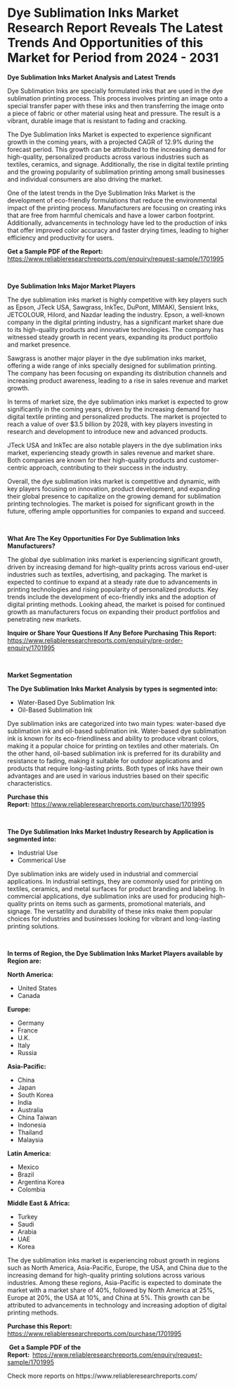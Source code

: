 <p><h1>Dye Sublimation Inks Market Research Report Reveals The Latest Trends And Opportunities of this Market for Period from 2024 - 2031</h1></p><p><strong>Dye Sublimation Inks Market Analysis and Latest Trends</strong></p>
<p><p>Dye Sublimation Inks are specially formulated inks that are used in the dye sublimation printing process. This process involves printing an image onto a special transfer paper with these inks and then transferring the image onto a piece of fabric or other material using heat and pressure. The result is a vibrant, durable image that is resistant to fading and cracking.</p><p>The Dye Sublimation Inks Market is expected to experience significant growth in the coming years, with a projected CAGR of 12.9% during the forecast period. This growth can be attributed to the increasing demand for high-quality, personalized products across various industries such as textiles, ceramics, and signage. Additionally, the rise in digital textile printing and the growing popularity of sublimation printing among small businesses and individual consumers are also driving the market.</p><p>One of the latest trends in the Dye Sublimation Inks Market is the development of eco-friendly formulations that reduce the environmental impact of the printing process. Manufacturers are focusing on creating inks that are free from harmful chemicals and have a lower carbon footprint. Additionally, advancements in technology have led to the production of inks that offer improved color accuracy and faster drying times, leading to higher efficiency and productivity for users.</p></p>
<p><strong>Get a Sample PDF of the Report:&nbsp;</strong> <a href="https://www.reliableresearchreports.com/enquiry/request-sample/1701995">https://www.reliableresearchreports.com/enquiry/request-sample/1701995</a></p>
<p>&nbsp;</p>
<p><strong>Dye Sublimation Inks Major Market Players</strong></p>
<p><p>The dye sublimation inks market is highly competitive with key players such as Epson, JTeck USA, Sawgrass, InkTec, DuPont, MIMAKI, Sensient Inks, JETCOLOUR, Hilord, and Nazdar leading the industry. Epson, a well-known company in the digital printing industry, has a significant market share due to its high-quality products and innovative technologies. The company has witnessed steady growth in recent years, expanding its product portfolio and market presence.</p><p>Sawgrass is another major player in the dye sublimation inks market, offering a wide range of inks specially designed for sublimation printing. The company has been focusing on expanding its distribution channels and increasing product awareness, leading to a rise in sales revenue and market growth.</p><p>In terms of market size, the dye sublimation inks market is expected to grow significantly in the coming years, driven by the increasing demand for digital textile printing and personalized products. The market is projected to reach a value of over $3.5 billion by 2028, with key players investing in research and development to introduce new and advanced products.</p><p>JTeck USA and InkTec are also notable players in the dye sublimation inks market, experiencing steady growth in sales revenue and market share. Both companies are known for their high-quality products and customer-centric approach, contributing to their success in the industry.</p><p>Overall, the dye sublimation inks market is competitive and dynamic, with key players focusing on innovation, product development, and expanding their global presence to capitalize on the growing demand for sublimation printing technologies. The market is poised for significant growth in the future, offering ample opportunities for companies to expand and succeed.</p></p>
<p>&nbsp;</p>
<p><strong>What Are The Key Opportunities For Dye Sublimation Inks Manufacturers?</strong></p>
<p><p>The global dye sublimation inks market is experiencing significant growth, driven by increasing demand for high-quality prints across various end-user industries such as textiles, advertising, and packaging. The market is expected to continue to expand at a steady rate due to advancements in printing technologies and rising popularity of personalized products. Key trends include the development of eco-friendly inks and the adoption of digital printing methods. Looking ahead, the market is poised for continued growth as manufacturers focus on expanding their product portfolios and penetrating new markets.</p></p>
<p><strong>Inquire or Share Your Questions If Any Before Purchasing This Report:</strong> <a href="https://www.reliableresearchreports.com/enquiry/pre-order-enquiry/1701995">https://www.reliableresearchreports.com/enquiry/pre-order-enquiry/1701995</a></p>
<p>&nbsp;</p>
<p><strong>Market Segmentation</strong></p>
<p><strong>The Dye Sublimation Inks Market Analysis by types is segmented into:</strong></p>
<p><ul><li>Water-Based Dye Sublimation Ink</li><li>Oil-Based Sublimation Ink</li></ul></p>
<p><p>Dye sublimation inks are categorized into two main types: water-based dye sublimation ink and oil-based sublimation ink. Water-based dye sublimation ink is known for its eco-friendliness and ability to produce vibrant colors, making it a popular choice for printing on textiles and other materials. On the other hand, oil-based sublimation ink is preferred for its durability and resistance to fading, making it suitable for outdoor applications and products that require long-lasting prints. Both types of inks have their own advantages and are used in various industries based on their specific characteristics.</p></p>
<p><strong>Purchase this Report:&nbsp;</strong><a href="https://www.reliableresearchreports.com/purchase/1701995">https://www.reliableresearchreports.com/purchase/1701995</a></p>
<p>&nbsp;</p>
<p><strong>The Dye Sublimation Inks Market Industry Research by Application is segmented into:</strong></p>
<p><ul><li>Industrial Use</li><li>Commerical Use</li></ul></p>
<p><p>Dye sublimation inks are widely used in industrial and commercial applications. In industrial settings, they are commonly used for printing on textiles, ceramics, and metal surfaces for product branding and labeling. In commercial applications, dye sublimation inks are used for producing high-quality prints on items such as garments, promotional materials, and signage. The versatility and durability of these inks make them popular choices for industries and businesses looking for vibrant and long-lasting printing solutions.</p></p>
<p>&nbsp;</p>
<p><strong>In terms of Region, the Dye Sublimation Inks Market Players available by Region are:</strong></p>
<p>
    <p> <strong> North America: </strong>
        <ul>
            <li>United States</li>
            <li>Canada</li>
        </ul>
        </p> 
    <p> <strong> Europe: </strong>
        <ul>
            <li>Germany</li>
            <li>France</li>
            <li>U.K.</li>
            <li>Italy</li>
            <li>Russia</li>
        </ul>
        </p> 
    <p> <strong> Asia-Pacific: </strong>
        <ul>
            <li>China</li>
            <li>Japan</li>
            <li>South Korea</li>
            <li>India</li>
            <li>Australia</li>
            <li>China Taiwan</li>
            <li>Indonesia</li>
            <li>Thailand</li>
            <li>Malaysia</li>
        </ul>
        </p> 
    <p> <strong> Latin America: </strong>
        <ul>
            <li>Mexico</li>
            <li>Brazil</li>
            <li>Argentina Korea</li>
            <li>Colombia</li>
        </ul>
        </p> 
    <p> <strong> Middle East & Africa: </strong>
        <ul>
            <li>Turkey</li>
            <li>Saudi</li>
            <li>Arabia</li>
            <li>UAE</li>
            <li>Korea</li>
        </ul>
    </p>
    </p>
<p><p>The dye sublimation inks market is experiencing robust growth in regions such as North America, Asia-Pacific, Europe, the USA, and China due to the increasing demand for high-quality printing solutions across various industries. Among these regions, Asia-Pacific is expected to dominate the market with a market share of 40%, followed by North America at 25%, Europe at 20%, the USA at 10%, and China at 5%. This growth can be attributed to advancements in technology and increasing adoption of digital printing methods.</p></p>
<p><strong>Purchase this Report: </strong><a href="https://www.reliableresearchreports.com/purchase/1701995">https://www.reliableresearchreports.com/purchase/1701995</a></p>
<p>&nbsp;<strong>Get a Sample PDF of the Report:&nbsp;&nbsp;</strong><a href="https://www.reliableresearchreports.com/enquiry/request-sample/1701995">https://www.reliableresearchreports.com/enquiry/request-sample/1701995</a></p>
<p><strong></strong></p>
<p>Check more reports on https://www.reliableresearchreports.com/</p>